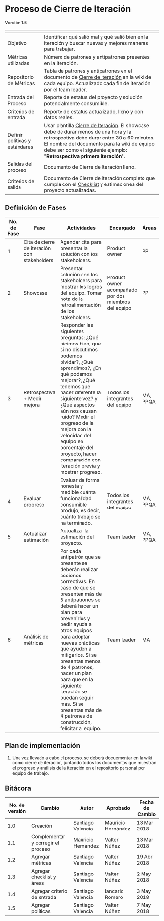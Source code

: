 # Proceso de Cierre de Iteración
Versión 1.5


[]() | []()
--|--
Objetivo| Identificar qué salió mal y qué salió bien en la iteración y buscar nuevas y mejores maneras para trabajar.
Métricas utilizadas | Número de patrones y antipatrones presentes en la iteración.
Repositorio de Métricas | Tabla de patrones y antipatrones en el documento de [Cierre de Iteración](https://github.com/CaveLabs-1/Wiki/blob/master/Construccion/Formatos/CierreDeIteracion.docx) en la wiki de cada equipo. Actualizado cada fin de iteración por el team leader.
Entrada del Proceso | Reporte de estatus del proyecto y solución potencialmente consumible.
Criterios de entrada | Reporte de estatus actualizado, lleno y con datos reales.
Definir políticas y estándares | Usar plantilla [Cierre de Iteración](https://github.com/CaveLabs-1/Wiki/blob/master/Construccion/Formatos/CierreDeIteracion.docx). El showcase debe de durar menos de una hora y la retrospectiva debe durar entre 30 a 60 minutos. El nombre del documento para la wiki de equipo debe ser como el siguiente ejemplo: "**Retrospectiva primera iteración**".
Salidas del proceso | Documento de Cierre de Iteración lleno.
Criterios de salida | Documento de Cierre de Iteración completo que cumpla con el [Checklist](https://docs.google.com/spreadsheets/d/1E3PXosCO8mxCq0RUxvfxhA1UivitAMSOFn8_55uXOH0/edit#gid=1203402754) y estimaciones del proyecto actualizadas.

## Definición de Fases
No. de Fase | Fase | Actividades | Encargado | Áreas
------------|------|-------------|-----------|------ 
1 | Cita de cierre de iteración con stakeholders | Agendar cita para presentar la solución con los stakeholders. | Product owner | PP
2 | Showcase | Presentar solución con los stakeholders para mostrar los logros del equipo. Tomar nota de la retroalimentación de los stakeholders.  | Product owner acompañado por dos miembros del equipo | PP
3 | Retrospectiva + Medir mejora | Responder las siguientes preguntas: ¿Qué hicimos bien, que si no discutimos podemos olvidar?, ¿Qué aprendimos?, ¿En qué podemos mejorar?, ¿Qué tenemos que hacer diferente la siguiente vez? y ¿Qué aspectos aún nos causan ruido? Medir el progreso de la mejora con la velocidad del equipo en porcentaje del proyecto, hacer comparación con iteración previa y mostrar progreso.| Todos los integrantes del equipo | MA, PPQA
4 | Evaluar progreso | Evaluar de forma honesta y medible cuánta funcionalidad consumible produjo, es decir, cuánto trabajo se ha terminado. | Todos los integrantes del equipo | MA, PPQA
5 | Actualizar estimación | Actualizar la estimación del proyecto. | Team leader | MA, PPQA
6 | Análisis de métricas | Por cada antipatrón que se presente se deberán realizar acciones correctivas. En caso de que se presenten más de 3 antipatrones se deberá hacer un plan para prevenirlos y pedir ayuda a otros equipos para adoptar nuevas prácticas que ayuden a mitigarlos. Si se presentan menos de 4 patrones, hacer un plan para que en la siguiente iteración se puedan seguir más. Si se presentan más de 4 patrones de construcción, felicitar al equipo.  | Team leader | MA

## Plan de implementación
1. Una vez llevado a cabo el proceso, se deberá docuementar en la wiki como cierre de iteración, juntando todos los documentos que muestran el progreso y análisis de la iteración en el repositorio personal por equipo de trabajo.

## Bitácora
No. de versión | Cambio | Autor | Aprobado | Fecha de Cambio
---------------|--------|-------|----------|-----------------
1.0 | Creación | Santiago Valencia | Mauricio Hernández | 13 Mar 2018
1.1 | Complementar y corregir el proceso | Mauricio Hernández | Valter Núñez | 13 Mar 2018
1.2 | Agregar métricas | Santiago Valencia | Valter Núñez | 19 Abr 2018
1.3 | Agregar checklist y áreas | Santiago Valencia | Valter Núñez | 2 May 2018
1.4 | Agregar criterio de entrada | Santiago Valencia | Iancarlo Romero | 3 May 2018
1.5 | Agregar políticas | Santiago Valencia | Valter Núñez | 7 May 2018


